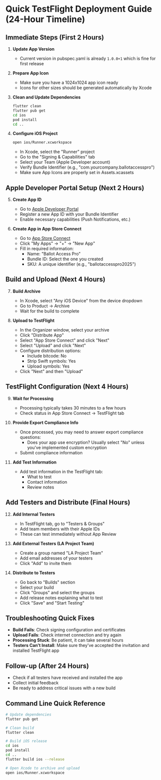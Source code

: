 # Quick TestFlight Deployment Guide (24-Hour Timeline)

## Immediate Steps (First 2 Hours)

1. **Update App Version**
   - Current version in pubspec.yaml is already `1.0.0+1` which is fine for first release

2. **Prepare App Icon**
   - Make sure you have a 1024x1024 app icon ready
   - Icons for other sizes should be generated automatically by Xcode

3. **Clean and Update Dependencies**
   ```bash
   flutter clean
   flutter pub get
   cd ios
   pod install
   cd ..
   ```

4. **Configure iOS Project**
   ```bash
   open ios/Runner.xcworkspace
   ```
   - In Xcode, select the "Runner" project
   - Go to the "Signing & Capabilities" tab
   - Select your Team (Apple Developer account)
   - Verify Bundle Identifier (e.g., "com.yourcompany.ballotaccesspro")
   - Make sure App Icons are properly set in Assets.xcassets

## Apple Developer Portal Setup (Next 2 Hours)

5. **Create App ID**
   - Go to [Apple Developer Portal](https://developer.apple.com/account/resources/identifiers/list)
   - Register a new App ID with your Bundle Identifier
   - Enable necessary capabilities (Push Notifications, etc.)

6. **Create App in App Store Connect**
   - Go to [App Store Connect](https://appstoreconnect.apple.com/)
   - Click "My Apps" → "+" → "New App"
   - Fill in required information:
     - Name: "Ballot Access Pro"
     - Bundle ID: Select the one you created
     - SKU: A unique identifier (e.g., "ballotaccesspro2025")

## Build and Upload (Next 4 Hours)

7. **Build Archive**
   - In Xcode, select "Any iOS Device" from the device dropdown
   - Go to Product → Archive
   - Wait for the build to complete

8. **Upload to TestFlight**
   - In the Organizer window, select your archive
   - Click "Distribute App"
   - Select "App Store Connect" and click "Next"
   - Select "Upload" and click "Next"
   - Configure distribution options:
     - Include bitcode: No
     - Strip Swift symbols: Yes
     - Upload symbols: Yes
   - Click "Next" and then "Upload"

## TestFlight Configuration (Next 4 Hours)

9. **Wait for Processing**
   - Processing typically takes 30 minutes to a few hours
   - Check status in App Store Connect → TestFlight tab

10. **Provide Export Compliance Info**
    - Once processed, you may need to answer export compliance questions:
      - Does your app use encryption? Usually select "No" unless you've implemented custom encryption
    - Submit compliance information

11. **Add Test Information**
    - Add test information in the TestFlight tab:
      - What to test
      - Contact information
      - Review notes

## Add Testers and Distribute (Final Hours)

12. **Add Internal Testers**
    - In TestFlight tab, go to "Testers & Groups"
    - Add team members with their Apple IDs
    - These can test immediately without App Review

13. **Add External Testers (LA Project Team)**
    - Create a group named "LA Project Team"
    - Add email addresses of your testers
    - Click "Add" to invite them

14. **Distribute to Testers**
    - Go back to "Builds" section
    - Select your build
    - Click "Groups" and select the groups
    - Add release notes explaining what to test
    - Click "Save" and "Start Testing"

## Troubleshooting Quick Fixes

- **Build Fails**: Check signing configuration and certificates
- **Upload Fails**: Check internet connection and try again
- **Processing Stuck**: Be patient, it can take several hours
- **Testers Can't Install**: Make sure they've accepted the invitation and installed TestFlight app

## Follow-up (After 24 Hours)

- Check if all testers have received and installed the app
- Collect initial feedback
- Be ready to address critical issues with a new build

## Command Line Quick Reference

```bash
# Update dependencies
flutter pub get

# Clean build
flutter clean

# Build iOS release
cd ios
pod install
cd ..
flutter build ios --release

# Open Xcode to archive and upload
open ios/Runner.xcworkspace
``` 